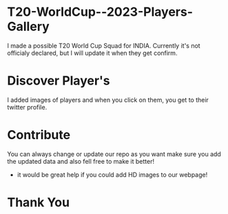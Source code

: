 # T20-WorldCup--2023-Players-Gallery

I made a possible T20 World Cup Squad for INDIA. 
Currently it's not officialy declared, but I will update it when they get confirm.

# Discover Player's

I added images of players and when you click on them, you get to their twitter profile.

# Contribute

You can always change or update our repo as you want make sure you 
add the updated data and also fell free to make it better!
- it would be great help if you could add HD images to our webpage!

# Thank You
